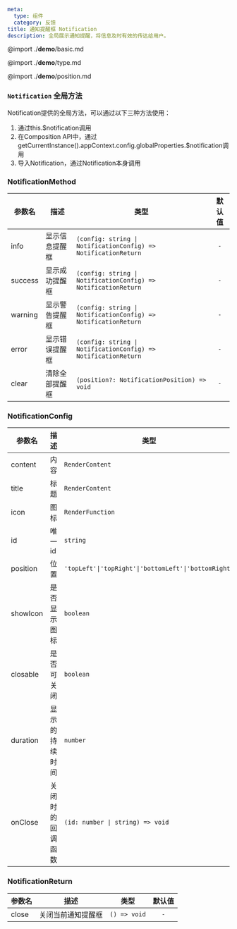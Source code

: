 ```yaml
meta:
  type: 组件
  category: 反馈
title: 通知提醒框 Notification
description: 全局展示通知提醒，将信息及时有效的传达给用户。
```

@import ./__demo__/basic.md

@import ./__demo__/type.md

@import ./__demo__/position.md





### `Notification` 全局方法

Notification提供的全局方法，可以通过以下三种方法使用：
1. 通过this.$notification调用
2. 在Composition API中，通过getCurrentInstance().appContext.config.globalProperties.$notification调用
3. 导入Notification，通过Notification本身调用


### NotificationMethod

|参数名|描述|类型|默认值|
|---|---|---|:---:|
|info|显示信息提醒框|`(config: string \| NotificationConfig) => NotificationReturn`|`-`|
|success|显示成功提醒框|`(config: string \| NotificationConfig) => NotificationReturn`|`-`|
|warning|显示警告提醒框|`(config: string \| NotificationConfig) => NotificationReturn`|`-`|
|error|显示错误提醒框|`(config: string \| NotificationConfig) => NotificationReturn`|`-`|
|clear|清除全部提醒框|`(position?: NotificationPosition) => void`|`-`|



### NotificationConfig

|参数名|描述|类型|默认值|
|---|---|---|:---:|
|content|内容|`RenderContent`|`-`|
|title|标题|`RenderContent`|`-`|
|icon|图标|`RenderFunction`|`-`|
|id|唯一id|`string`|`-`|
|position|位置|`'topLeft'\|'topRight'\|'bottomLeft'\|'bottomRight'`|`-`|
|showIcon|是否显示图标|`boolean`|`false`|
|closable|是否可关闭|`boolean`|`false`|
|duration|显示的持续时间|`number`|`-`|
|onClose|关闭时的回调函数|`(id: number \| string) => void`|`-`|



### NotificationReturn

|参数名|描述|类型|默认值|
|---|---|---|:---:|
|close|关闭当前通知提醒框|`() => void`|`-`|


